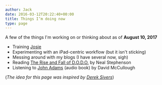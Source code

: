 ```yaml
---
author: Jack
date: 2016-03-12T20:22:40+00:00
title: Things I’m doing now
type: page
---
```


A few of the things I'm working on or thinking about as of **August 10, 2017**

  * Training [Josie](https://instagram.com/gooddogjosie)
  * Experimenting with an iPad-centric workflow (but it isn't sticking)
  * Messing around with my blogs (I have several now, sigh)
  * Reading [The Rise and Fall of D.O.D.O.](https://www.goodreads.com/book/show/32075825-the-rise-and-fall-of-d-o-d-o) by Neal Stephenson
  * Listening to [John Adams](https://www.goodreads.com/book/show/2203.John_Adams) (audio book) by David McCullough

(_The idea for this page was inspired by [Derek Sivers][3]_)

 [1]: http://fusionary.com
 [3]: https://sivers.org/nowff
